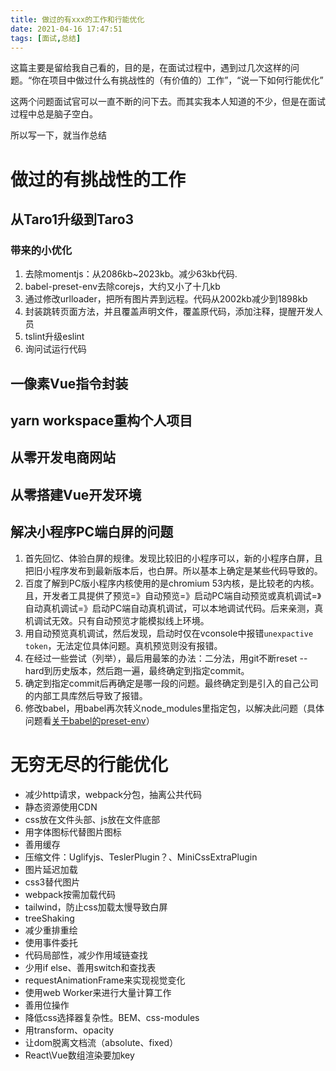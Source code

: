 ```yaml
---
title: 做过的有xxx的工作和行能优化
date: 2021-04-16 17:47:51
tags: [面试,总结]
---
```



这篇主要是留给我自己看的，目的是，在面试过程中，遇到过几次这样的问题。“你在项目中做过什么有挑战性的（有价值的）工作”，“说一下如何行能优化”

这两个问题面试官可以一直不断的问下去。而其实我本人知道的不少，但是在面试过程中总是脑子空白。

所以写一下，就当作总结

<!-- more -->
# 做过的有挑战性的工作

## 从Taro1升级到Taro3

### 带来的小优化

1. 去除momentjs：从2086kb~2023kb。减少63kb代码.
2. babel-preset-env去除corejs，大约又小了十几kb
3. 通过修改urlloader，把所有图片弄到远程。代码从2002kb减少到1898kb
4. 封装跳转页面方法，并且覆盖声明文件，覆盖原代码，添加注释，提醒开发人员
5. tslint升级eslint
6. 询问试运行代码
## 一像素Vue指令封装

## yarn workspace重构个人项目

## 从零开发电商网站

## 从零搭建Vue开发环境

## 解决小程序PC端白屏的问题

1. 首先回忆、体验白屏的规律。发现比较旧的小程序可以，新的小程序白屏，且把旧小程序发布到最新版本后，也白屏。所以基本上确定是某些代码导致的。
2. 百度了解到PC版小程序内核使用的是chromium 53内核，是比较老的内核。且，开发者工具提供了预览=》自动预览=》启动PC端自动预览或真机调试=》自动真机调试=》启动PC端自动真机调试，可以本地调试代码。后来亲测，真机调试无效。只有自动预览才能模拟线上环境。
3. 用自动预览真机调试，然后发现，启动时仅在vconsole中报错`unexpactive token`，无法定位具体问题。真机预览则没有报错。
4. 在经过一些尝试（列举），最后用最笨的办法：二分法，用git不断reset --hard到历史版本，然后跑一遍，最终确定到指定commit。
5. 确定到指定commit后再确定是哪一段的问题。最终确定到是引入的自己公司的内部工具库然后导致了报错。
6. 修改babel，用babel再次转义node_modules里指定包，以解决此问题（具体问题看[关于babel的preset-env](https://jianghong.site/2021/05/19/关于babel的preset-env/)）

# 无穷无尽的行能优化

* 减少http请求，webpack分包，抽离公共代码
* 静态资源使用CDN
* css放在文件头部、js放在文件底部
* 用字体图标代替图片图标
* 善用缓存
* 压缩文件：Uglifyjs、TeslerPlugin？、MiniCssExtraPlugin
* 图片延迟加载
* css3替代图片
* webpack按需加载代码
* tailwind，防止css加载太慢导致白屏
* treeShaking
* 减少重排重绘
* 使用事件委托
* 代码局部性，减少作用域链查找
* 少用if else、善用switch和查找表
* requestAnimationFrame来实现视觉变化
* 使用web Worker来进行大量计算工作
* 善用位操作
* 降低css选择器复杂性。BEM、css-modules
* 用transform、opacity
* 让dom脱离文档流（absolute、fixed）
* React\Vue数组渲染要加key

